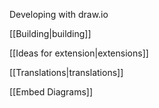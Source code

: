 Developing with draw.io

[[Building|building]]

[[Ideas for extension|extensions]]

[[Translations|translations]]

[[Embed Diagrams]]